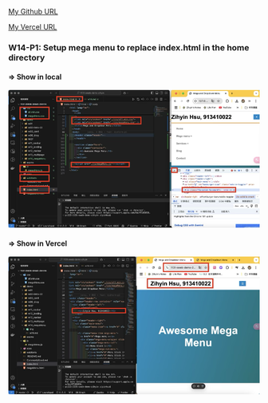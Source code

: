 [My Github URL](https://github.com/zihyinhsu/1131-sweb-demo-22)

[My Vercel URL](https://1131-sweb-demo-22.vercel.app/)

### W14-P1: Setup mega menu to replace index.html in the home directory
 
#### => Show in local
 
![](img/p1-1.png)
 
#### => Show in Vercel
 
![](img/p1-2.png)

```
```
